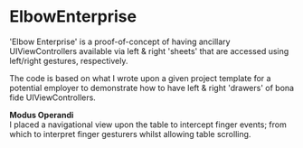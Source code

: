 ElbowEnterprise
===============
'Elbow Enterprise' is a proof-of-concept of having ancillary UIViewControllers available via left & right 'sheets' that are accessed using left/right gestures, respectively.

The code is based on what I wrote upon a given project template for a potential employer to demonstrate how to have left & right 'drawers' of bona fide UIViewControllers.

**Modus Operandi** <br/>
I placed a navigational view upon the table to intercept finger events; from which to interpret finger gesturers whilst allowing table scrolling.
